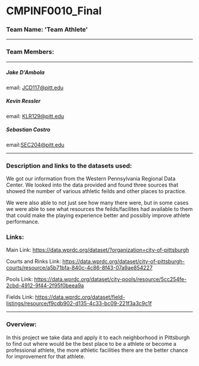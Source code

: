 # CMPINF0010_Final

### Team Name: 'Team Athlete'
___________________________________

### Team Members:
___________________________________
##### Jake D'Ambola 
email: JCD117@pitt.edu

##### Kevin Ressler
email: KLR129@pitt.edu

##### Sebastian Castro
email:SEC204@pitt.edu
___________________________________
### Description and links to the datasets used:
We got our information from the Western Pennsylvania Regional Data Center. We looked into the data provided and found three sources that showed the number of various athletic feilds and other places to practice. 

We were also able to not just see how many there were, but in some cases we were able to see what resources the feilds/facilites had available to them that could make the playing experience better and possibly improve athlete performance.

### Links: 

Main Link: https://data.wprdc.org/dataset/?organization=city-of-pittsburgh

Courts and Rinks Link: https://data.wprdc.org/dataset/city-of-pittsburgh-courts/resource/a5b71bfa-840c-4c86-8f43-07a9ae854227

Pools Link: https://data.wprdc.org/dataset/city-pools/resource/5cc254fe-2cbd-4912-9f44-2f95f0beea9a

Fields Link: https://data.wprdc.org/dataset/field-listings/resource/f9cdb902-d135-4c33-bc09-221f3a3c9c1f

___________________________________
### Overview:

In this project we take data and apply it to each neighborhood in Pittsburgh to find out where would be the best place to be a athlete or become a professional athlete, the more athletic facilities there are the better chance for improvement for that athlete. 
